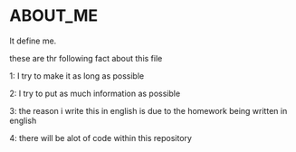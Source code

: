 # ABOUT_ME
It define me.

these are thr following fact about this file

1: I try to make it as long as possible

2: I try to put as much information as possible

3: the reason i write this in english is due to the homework being written in english

4: there will be alot of code within this repository
